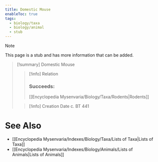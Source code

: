 ```yaml
---
title: Domestic Mouse
enableToc: true
tags:
  - biology/taxa
  - biology/animal
  - stub
---
```


> [!note]
> This page is a stub and has more information that can be added.

> [!summary] Domestic Mouse
> > [!info] Relation
> > ### Succeeds:
> > [[Encyclopedia Mysenvaria/Biology/Taxa/Rodents|Rodents]]
>
> > [!info] Creation Date
> > c. BT 441



# See Also
- [[Encyclopedia Mysenvaria/Indexes/Biology/Taxa/Lists of Taxa|Lists of Taxa]]
- [[Encyclopedia Mysenvaria/Indexes/Biology/Animals/Lists of Animals|Lists of Animals]]
